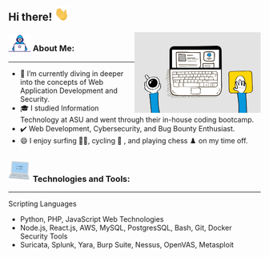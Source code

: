 ## Hi there! <img src="Assets/Hi.gif" width="29px">

<img align="right" src="Assets/6M8G.gif" width="50%" title="Intro Card" alt="Intro Card">

### <img src="Assets/Developer.gif" width="45px"> About Me:
---
- 🔭  I’m currently diving in deeper into the concepts of Web Application Development and Security.
- 🎓  I studied Information Technology at ASU and went through their in-house coding bootcamp.
- ✔️ Web Development, Cybersecurity, and Bug Bounty Enthusiast.
- 😄  I enjoy surfing 🏄‍♂️, cycling 🚴 , and playing chess ♟️ on my time off.
 
### <img src="Assets/computer.gif" width="45px"> Technologies and Tools:
---
Scripting Languages
   - Python, PHP, JavaScript
Web Technologies
   - Node.js, React.js, AWS, MySQL, PostgresSQL, Bash, Git, Docker
Security Tools
   - Suricata, Splunk, Yara, Burp Suite, Nessus, OpenVAS, Metasploit
